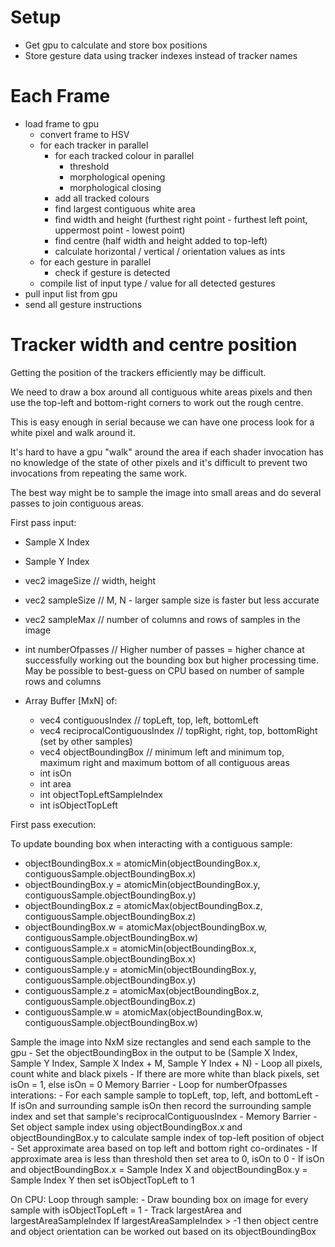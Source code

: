 # Setup
- Get gpu to calculate and store box positions
- Store gesture data using tracker indexes instead of tracker names

# Each Frame
- load frame to gpu
    - convert frame to HSV
    - for each tracker in parallel
        - for each tracked colour in parallel
            - threshold
            - morphological opening
            - morphological closing
        - add all tracked colours
        - find largest contiguous white area
        - find width and height (furthest right point - furthest left point, uppermost point - lowest point)
        - find centre (half width and height added to top-left)
        - calculate horizontal / vertical / orientation values as ints
    - for each gesture in parallel
        - check if gesture is detected
    - compile list of input type / value for all detected gestures
- pull input list from gpu
- send all gesture instructions

# Tracker width and centre position
Getting the position of the trackers efficiently may be difficult.

We need to draw a box around all contiguous white areas pixels and then use the top-left and bottom-right corners to work out the rough centre.

This is easy enough in serial because we can have one process look for a white pixel and walk around it.

It's hard to have a gpu "walk" around the area if each shader invocation has no knowledge of the state of other pixels
and it's difficult to prevent two invocations from repeating the same work.

The best way might be to sample the image into small areas and do several passes to join contiguous areas.

First pass input:
- Sample X Index
- Sample Y Index
- vec2 imageSize // width, height
- vec2 sampleSize // M, N - larger sample size is faster but less accurate
- vec2 sampleMax // number of columns and rows of samples in the image
- int numberOfpasses // Higher number of passes = higher chance at successfully working out the bounding box but higher processing time. May be possible to best-guess on CPU based on number of sample rows and columns

- Array Buffer [MxN] of:
    - vec4 contiguousIndex // topLeft, top, left, bottomLeft
    - vec4 reciprocalContiguousIndex // topRight, right, top, bottomRight (set by other samples)
    - vec4 objectBoundingBox // minimum left and minimum top, maximum right and maximum bottom of all contiguous areas
    - int isOn
    - int area
    - int objectTopLeftSampleIndex
    - int isObjectTopLeft

First pass execution:

To update bounding box when interacting with a contiguous sample:
- objectBoundingBox.x = atomicMin(objectBoundingBox.x, contiguousSample.objectBoundingBox.x)
- objectBoundingBox.y = atomicMin(objectBoundingBox.y, contiguousSample.objectBoundingBox.y)
- objectBoundingBox.z = atomicMax(objectBoundingBox.z, contiguousSample.objectBoundingBox.z)
- objectBoundingBox.w = atomicMax(objectBoundingBox.w, contiguousSample.objectBoundingBox.w)
- contiguousSample.x = atomicMin(objectBoundingBox.x, contiguousSample.objectBoundingBox.x)
- contiguousSample.y = atomicMin(objectBoundingBox.y, contiguousSample.objectBoundingBox.y)
- contiguousSample.z = atomicMax(objectBoundingBox.z, contiguousSample.objectBoundingBox.z)
- contiguousSample.w = atomicMax(objectBoundingBox.w, contiguousSample.objectBoundingBox.w)

Sample the image into NxM size rectangles and send each sample to the gpu
    - Set the objectBoundingBox in the output to be (Sample X Index, Sample Y Index, Sample X Index + M, Sample Y Index + N)
    - Loop all pixels, count white and black pixels
    - If there are more white than black pixels, set isOn = 1, else isOn = 0
Memory Barrier
    - Loop for numberOfpasses interations:
        - For each sample sample to topLeft, top, left, and bottomLeft
            - If isOn and surrounding sample isOn then record the surrounding sample index and set that sample's reciprocalContiguousIndex
        - Memory Barrier
    - Set object sample index using objectBoundingBox.x and objectBoundingBox.y to calculate sample index of top-left position of object
    - Set approximate area based on top left and bottom right co-ordinates
    - If approximate area is less than threshold then set area to 0, isOn to 0
    - If isOn and objectBoundingBox.x = Sample Index X and objectBoundingBox.y = Sample Index Y then set isObjectTopLeft to 1

On CPU:
Loop through sample:
    - Draw bounding box on image for every sample with isObjectTopLeft = 1
    - Track largestArea and largestAreaSampleIndex
If largestAreaSampleIndex > -1 then object centre and object orientation can be worked out based on its objectBoundingBox
